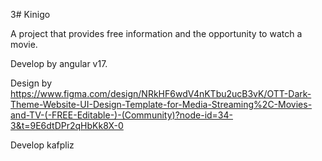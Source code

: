3# Kinigo

A project that provides free information and the opportunity to watch a movie.

Develop by angular v17.

Design by https://www.figma.com/design/NRkHF6wdV4nKTbu2ucB3vK/OTT-Dark-Theme-Website-UI-Design-Template-for-Media-Streaming%2C-Movies-and-TV-(-FREE-Editable-)-(Community)?node-id=34-3&t=9E6dtDPr2qHbKk8X-0

Develop kafpliz
